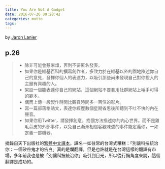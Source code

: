 ```yaml
---
title: You Are Not A Gadget
date: 2016-07-26 00:28:42
categories: motto
tags:
---
```


by [Jaron Lanier](http://www.jaronlanier.com/)

## p.26

> - 除非可能會惹麻煩，否則不要匿名發表。
> - 如果你是維基百科的撰寫創作者，多致力於在維基以外的園地陳述你自己的意見，發揮你個人的表達力，以吸引那些尚未發現自己對你投入的主題有興趣的人。
> - 架設一個能表達你自己的網站，這個網站不要套用社群網站上唾手可得的範本。
> - 偶而上傳一段製作時間比觀賞時間多一百倍的影片。
> - 寫一篇部落格貼文，表達你經歷數個星期省思後所聽到不吐不快的內在聲音。
> - 如果你用Twitter，請發揮創意，找個方法描述你的內心世界，而不是雞毛蒜皮的外部事件，以免自己漸漸相信客觀陳述的事件能定義你，一如定義一部機器。


摘錄自天下出版社的[繁體中文譯本](http://www.books.com.tw/products/0010568895)。譯名一如往常的台灣式糟糕：「別讓科技統治你：一個矽谷鬼才的告白」真的是爛翻譯，但是也許就是在台灣這樣的翻譯有市場，多年前我也是被「別讓科技統治你」吸引到目光，所以從行銷角度來說，這個翻譯是成功的。
